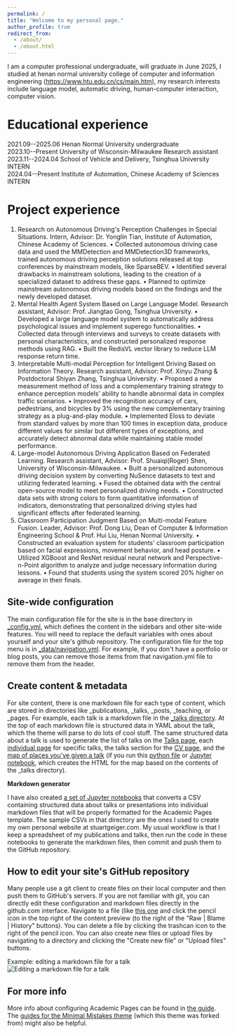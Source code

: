 ```yaml
---
permalink: /
title: "Welcome to my personal page."
author_profile: true
redirect_from: 
  - /about/
  - /about.html
---
```


I am a computer professional undergraduate, will graduate in June 2025, I studied at henan normal university college of computer and information engineering (https://www.htu.edu.cn/cs/main.htm), my research interests include language model, automatic driving, human-computer interaction, computer vision.

Educational experience
======
2021.09--2025.06       Henan Normal University                                    undergraduate\
2023.10--Present       University of Wisconsin-Milwaukee                          Research assistant\
2023.11--2024.04       School of Vehicle and Delivery, Tsinghua University        INTERN\
2024.04--Present       Institute of Automation, Chinese Academy of Sciences       INTERN

Project experience
======
1. Research on Autonomous Driving's Perception Challenges in Special Situations.
Intern, Advisor: Dr. Yonglin Tian, Institute of Automation, Chinese Academy of Sciences.
•	Collected autonomous driving case data and used the MMDetection and MMDetection3D frameworks, trained autonomous driving perception solutions released at top conferences by mainstream models, like SparseBEV.
•	Identified several drawbacks in mainstream solutions, leading to the creation of a specialized dataset to address these gaps.
•	Planned to optimize mainstream autonomous driving models based on the findings and the newly developed dataset. 
2. Mental Health Agent System Based on Large Language Model.
Research assistant, Advisor: Prof. Jiangtao Gong, Tsinghua University.
•	Developed a large language model system to automatically address psychological issues and implement superego functionalities.
•	Collected data through interviews and surveys to create datasets with personal characteristics, and constructed personalized response methods using RAG.
•	Built the RedisVL vector library to reduce LLM response return time.
3. Interpretable Multi-modal Perception for Intelligent Driving Based on Information Theory.
Research assistant, Advisor: Prof. Xinyu Zhang & Postdoctoral Shiyan Zhang, Tsinghua University.
•	Proposed a new measurement method of loss and a complementary training strategy to enhance perception models’ ability to handle abnormal data in complex traffic scenarios.
•	Improved the recognition accuracy of cars, pedestrians, and bicycles by 3% using the new complementary training strategy as a plug-and-play module.
•	Implemented Eloss to deviate from standard values by more than 100 times in exception data, produce different values for similar but different types of exceptions, and accurately detect abnormal data while maintaining stable model performance. 
4. Large-model Autonomous Driving Application Based on Federated Learning.
Research assistant, Advisor: Prof. Shuaiqi(Roger) Shen, University of Wisconsin-Milwaukee.
•	Built a personalized autonomous driving decision system by converting NuSence datasets to text and utilizing federated learning.
•	Fused the obtained data with the central open-source model to meet personalized driving needs.
•	Constructed data sets with strong colors to form quantitative information of indicators, demonstrating that personalized driving styles had significant effects after federated learning.
5. Classroom Participation Judgment Based on Multi-modal Feature Fusion.
Leader, Advisor: Prof. Dong Liu, Dean of Computer & Information Engineering School & Prof. Hui Liu, Henan Normal University.
•	Constructed an evaluation system for students' classroom participation based on facial expressions, movement behavior, and head posture.
•	Utilized XGBoost and ResNet residual neural network and Perspective-n-Point algorithm to analyze and judge necessary information during lessons.
•	Found that students using the system scored 20% higher on average in their finals.

Site-wide configuration
------
The main configuration file for the site is in the base directory in [_config.yml](https://github.com/academicpages/academicpages.github.io/blob/master/_config.yml), which defines the content in the sidebars and other site-wide features. You will need to replace the default variables with ones about yourself and your site's github repository. The configuration file for the top menu is in [_data/navigation.yml](https://github.com/academicpages/academicpages.github.io/blob/master/_data/navigation.yml). For example, if you don't have a portfolio or blog posts, you can remove those items from that navigation.yml file to remove them from the header. 

Create content & metadata
------
For site content, there is one markdown file for each type of content, which are stored in directories like _publications, _talks, _posts, _teaching, or _pages. For example, each talk is a markdown file in the [_talks directory](https://github.com/academicpages/academicpages.github.io/tree/master/_talks). At the top of each markdown file is structured data in YAML about the talk, which the theme will parse to do lots of cool stuff. The same structured data about a talk is used to generate the list of talks on the [Talks page](https://academicpages.github.io/talks), each [individual page](https://academicpages.github.io/talks/2012-03-01-talk-1) for specific talks, the talks section for the [CV page](https://academicpages.github.io/cv), and the [map of places you've given a talk](https://academicpages.github.io/talkmap.html) (if you run this [python file](https://github.com/academicpages/academicpages.github.io/blob/master/talkmap.py) or [Jupyter notebook](https://github.com/academicpages/academicpages.github.io/blob/master/talkmap.ipynb), which creates the HTML for the map based on the contents of the _talks directory).

**Markdown generator**

I have also created [a set of Jupyter notebooks](https://github.com/academicpages/academicpages.github.io/tree/master/markdown_generator
) that converts a CSV containing structured data about talks or presentations into individual markdown files that will be properly formatted for the Academic Pages template. The sample CSVs in that directory are the ones I used to create my own personal website at stuartgeiger.com. My usual workflow is that I keep a spreadsheet of my publications and talks, then run the code in these notebooks to generate the markdown files, then commit and push them to the GitHub repository.

How to edit your site's GitHub repository
------
Many people use a git client to create files on their local computer and then push them to GitHub's servers. If you are not familiar with git, you can directly edit these configuration and markdown files directly in the github.com interface. Navigate to a file (like [this one](https://github.com/academicpages/academicpages.github.io/blob/master/_talks/2012-03-01-talk-1.md) and click the pencil icon in the top right of the content preview (to the right of the "Raw | Blame | History" buttons). You can delete a file by clicking the trashcan icon to the right of the pencil icon. You can also create new files or upload files by navigating to a directory and clicking the "Create new file" or "Upload files" buttons. 

Example: editing a markdown file for a talk
![Editing a markdown file for a talk](/images/editing-talk.png)

For more info
------
More info about configuring Academic Pages can be found in [the guide](https://academicpages.github.io/markdown/). The [guides for the Minimal Mistakes theme](https://mmistakes.github.io/minimal-mistakes/docs/configuration/) (which this theme was forked from) might also be helpful.
